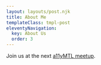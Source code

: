 ```yaml
---
layout: layouts/post.njk
title: About Me
templateClass: tmpl-post
eleventyNavigation:
  key: About Us
  order: 3
---
```


Join us at the next [a11yMTL meetup](https://www.meetup.com/a11yMTL/).
